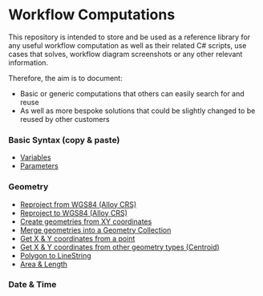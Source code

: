 # Workflow Computations

This repository is intended to store and be used as a reference library for any useful workflow computation as well as their related C# scripts, use cases that solves, workflow diagram screenshots or any other relevant information.

Therefore, the aim is to document:
- Basic or generic computations that others can easily search for and reuse 
- As well as more bespoke solutions that could be slightly changed to be reused by other customers

### Basic Syntax (copy & paste)
- [Variables](Basic%20Syntax/Variables.md)
- [Parameters](Basic%20Syntax/Parameters.md)

### Geometry
- [Reproject from WGS84 (Alloy CRS)](Geometry/Reproject%20from%20WGS84.md)
- [Reproject to WGS84 (Alloy CRS)](Geometry/Reproject%20to%20WGS84.md)
- [Create geometries from XY coordinates](Geometry/Create%20geometries%20from%20XY%20coordinates.md)
- [Merge geometries into a Geometry Collection](Geometry/Merge%20geometries%20into%20a%20Geometry%20Collection.md)
- [Get X & Y coordinates from a point](Geometry/Get%20X%20&%20Y%20coordinates%20from%20a%20point.md)
- [Get X & Y coordinates from other geometry types (Centroid)](Geometry/Get%20X%20&%20Y%20coordinates%20from%20other%20geometry%20types.md)
- [Polygon to LineString](Geometry/Polygon%20to%20LineString.md)
- [Area & Length](Geometry/Area%20%26%20Length.md)

### Date & Time
